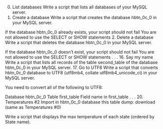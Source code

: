 0. List databases
Write a script that lists all databases of your MySQL server.
1. Create a database
Write a script that creates the database hbtn_0c_0 in your MySQL server.

If the database hbtn_0c_0 already exists, your script should not fail
You are not allowed to use the SELECT or SHOW statements
2. Delete a database
Write a script that deletes the database hbtn_0c_0 in your MySQL server.

If the database hbtn_0c_0 doesn’t exist, your script should not fail
You are not allowed to use the SELECT or SHOW statements
.
.
.
16. Say my name
Write a script that lists all records of the table second_table of the database hbtn_0c_0 in your MySQL server.
17. Go to UTF8
Write a script that converts hbtn_0c_0 database to UTF8 (utf8mb4, collate utf8mb4_unicode_ci) in your MySQL server.

You need to convert all of the following to UTF8:

Database hbtn_0c_0
Table first_table
Field name in first_table
.
.
.
20. Temperatures #2
Import in hbtn_0c_0 database this table dump: download (same as Temperatures #0)

Write a script that displays the max temperature of each state (ordered by State name).
